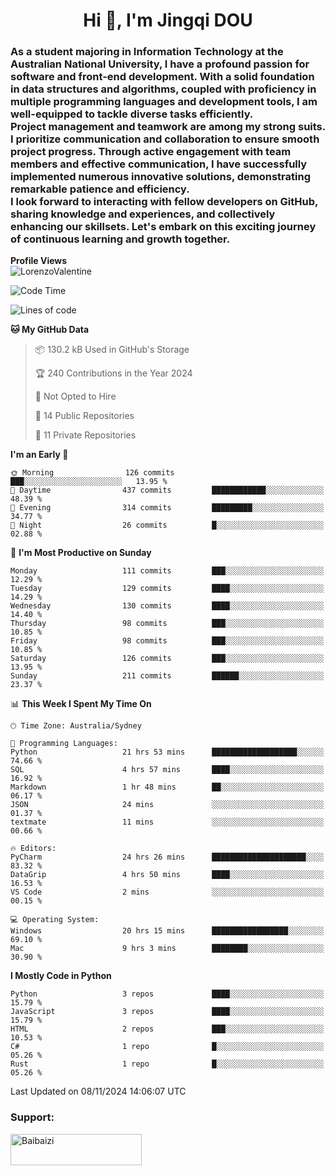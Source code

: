 <h1 align="center">Hi 👋, I'm Jingqi DOU</h1>
<h3 align="left">
As a student majoring in Information Technology at the Australian National University, I have a profound passion for software and front-end development. With a solid foundation in data structures and algorithms, coupled with proficiency in multiple programming languages and development tools, I am well-equipped to tackle diverse tasks efficiently. <br>
Project management and teamwork are among my strong suits. I prioritize communication and collaboration to ensure smooth project progress. Through active engagement with team members and effective communication, I have successfully implemented numerous innovative solutions, demonstrating remarkable patience and efficiency.<br>
I look forward to interacting with fellow developers on GitHub, sharing knowledge and experiences, and collectively enhancing our skillsets. Let's embark on this exciting journey of continuous learning and growth together.
</h3>

**Profile Views**<br>
<img src="https://count.getloli.com/get/@:name" alt="LorenzoValentine" theme="rule34" />


<!--START_SECTION:waka-->
![Code Time](http://img.shields.io/badge/Code%20Time-1%2C075%20hrs%2041%20mins-blue)

![Lines of code](https://img.shields.io/badge/From%20Hello%20World%20I%27ve%20Written-399.9%20thousand%20lines%20of%20code-blue)

**🐱 My GitHub Data** 

> 📦 130.2 kB Used in GitHub's Storage 
 > 
> 🏆 240 Contributions in the Year 2024
 > 
> 🚫 Not Opted to Hire
 > 
> 📜 14 Public Repositories 
 > 
> 🔑 11 Private Repositories 
 > 
**I'm an Early 🐤** 

```text
🌞 Morning                126 commits         ███░░░░░░░░░░░░░░░░░░░░░░   13.95 % 
🌆 Daytime                437 commits         ████████████░░░░░░░░░░░░░   48.39 % 
🌃 Evening                314 commits         █████████░░░░░░░░░░░░░░░░   34.77 % 
🌙 Night                  26 commits          █░░░░░░░░░░░░░░░░░░░░░░░░   02.88 % 
```
📅 **I'm Most Productive on Sunday** 

```text
Monday                   111 commits         ███░░░░░░░░░░░░░░░░░░░░░░   12.29 % 
Tuesday                  129 commits         ████░░░░░░░░░░░░░░░░░░░░░   14.29 % 
Wednesday                130 commits         ████░░░░░░░░░░░░░░░░░░░░░   14.40 % 
Thursday                 98 commits          ███░░░░░░░░░░░░░░░░░░░░░░   10.85 % 
Friday                   98 commits          ███░░░░░░░░░░░░░░░░░░░░░░   10.85 % 
Saturday                 126 commits         ███░░░░░░░░░░░░░░░░░░░░░░   13.95 % 
Sunday                   211 commits         ██████░░░░░░░░░░░░░░░░░░░   23.37 % 
```


📊 **This Week I Spent My Time On** 

```text
🕑︎ Time Zone: Australia/Sydney

💬 Programming Languages: 
Python                   21 hrs 53 mins      ███████████████████░░░░░░   74.66 % 
SQL                      4 hrs 57 mins       ████░░░░░░░░░░░░░░░░░░░░░   16.92 % 
Markdown                 1 hr 48 mins        ██░░░░░░░░░░░░░░░░░░░░░░░   06.17 % 
JSON                     24 mins             ░░░░░░░░░░░░░░░░░░░░░░░░░   01.37 % 
textmate                 11 mins             ░░░░░░░░░░░░░░░░░░░░░░░░░   00.66 % 

🔥 Editors: 
PyCharm                  24 hrs 26 mins      █████████████████████░░░░   83.32 % 
DataGrip                 4 hrs 50 mins       ████░░░░░░░░░░░░░░░░░░░░░   16.53 % 
VS Code                  2 mins              ░░░░░░░░░░░░░░░░░░░░░░░░░   00.15 % 

💻 Operating System: 
Windows                  20 hrs 15 mins      █████████████████░░░░░░░░   69.10 % 
Mac                      9 hrs 3 mins        ████████░░░░░░░░░░░░░░░░░   30.90 % 
```

**I Mostly Code in Python** 

```text
Python                   3 repos             ████░░░░░░░░░░░░░░░░░░░░░   15.79 % 
JavaScript               3 repos             ████░░░░░░░░░░░░░░░░░░░░░   15.79 % 
HTML                     2 repos             ███░░░░░░░░░░░░░░░░░░░░░░   10.53 % 
C#                       1 repo              █░░░░░░░░░░░░░░░░░░░░░░░░   05.26 % 
Rust                     1 repo              █░░░░░░░░░░░░░░░░░░░░░░░░   05.26 % 
```




 Last Updated on 08/11/2024 14:06:07 UTC
<!--END_SECTION:waka-->

<!-- [![willianrod's wakatime stats](https://github-readme-stats.vercel.app/api/wakatime?username=lorenzoval2050)](https://github.com/anuraghazra/github-readme-stats) -->


<h3 align="left">Support:</h3>
<p><a href="https://www.buymeacoffee.com/Baibaizi"> <img align="left" src="https://cdn.buymeacoffee.com/buttons/v2/default-yellow.png" height="50" width="210" alt="Baibaizi" /></a></p><br><br>
